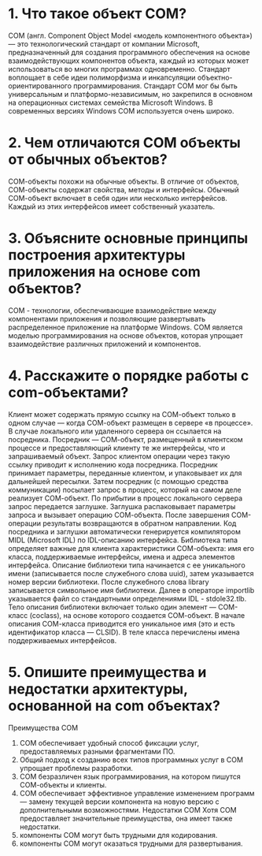 ﻿# 1. Что такое объект COM?
COM (англ. Component Object Model «модель компонентного объекта») — это технологический стандарт от компании Microsoft, предназначенный для создания программного обеспечения на основе взаимодействующих компонентов объекта, каждый из которых может использоваться во многих программах одновременно. Стандарт воплощает в себе идеи полиморфизма и инкапсуляции объектно-ориентированного программирования. Стандарт COM мог бы быть универсальным и платформо-независимым, но закрепился в основном на операционных системах семейства Microsoft Windows. В современных версиях Windows COM используется очень широко.


# 2. Чем отличаются СОМ объекты от обычных объектов?
СОМ-объекты похожи на обычные объекты. В отличие от объектов, СОМ-объекты содержат свойства, методы и интерфейсы.
Обычный СОМ-объект включает в себя один или несколько интерфейсов. Каждый из этих интерфейсов имеет собственный указатель.


# 3. Объясните основные принципы построения архитектуры приложения на основе com объектов?
COM - технологии, обеспечивающие взаимодействие между компонентами приложения и позволяющие развертывать распределенное приложение на платформе Windows. COM является моделью программирования на основе объектов, которая упрощает взаимодействие различных приложений и компонентов.


# 4. Расскажите о порядке работы с com-объектами?
Клиент может содержать прямую ссылку на СОМ-объект только в одном случае — когда СОМ-объект размещен в сервере «в процессе». В случае локального или удаленного сервера он ссылается на посредника.
Посредник — СОМ-объект, размещенный в клиентском процессе и предоставляющий клиенту те же интерфейсы, что и запрашиваемый объект. Запрос клиентом операции через такую ссылку приводит к исполнению кода посредника.
Посредник принимает параметры, переданные клиентом, и упаковывает их для дальнейшей пересылки. Затем посредник (с помощью средства коммуникации) посылает запрос в процесс, который на самом деле реализует СОМ-объект.
По прибытии в процесс локального сервера запрос передается заглушке. Заглушка распаковывает параметры запроса и вызывает операцию СОМ-объекта. После завершения СОМ-операции результаты возвращаются в обратном направлении.
Код посредника и заглушки автоматически генерируется компилятором MIDL (Microsoft IDL) по IDL-описанию интерфейса.
Библиотека типа определяет важные для клиента характеристики СОМ-объекта: имя его класса, поддерживаемые интерфейсы, имена и адреса элементов интерфейса.
Описание библиотеки типа начинается с ее уникального имени (записывается после служебного слова uuid), затем указывается номер версии библиотеки. После служебного слова library записывается символьное имя библиотеки. Далее в операторе importlib указывается файл со стандартными определениями IDL - stdole32.tlb. Тело описания библиотеки включает только один элемент — СОМ-класс (coclass), на основе которого создается СОМ-объект.
В начале описания СОМ-класса приводится его уникальное имя (это и есть идентификатор класса — CLSID). В теле класса перечислены имена поддерживаемых интерфейсов.


# 5. Опишите преимущества и недостатки архитектуры, основанной на com объектах?
Преимущества COM
1. СОМ обеспечивает удобный способ фиксации услуг, предоставляемых разными фрагментами ПО.
2. Общий подход к созданию всех типов программных услуг в СОМ упрощает проблемы разработки.
3. СОМ безразличен язык программирования, на котором пишутся СОМ-объекты и клиенты.
4. СОМ обеспечивает эффективное управление изменением программ — замену текущей версии компонента на новую версию с дополнительными возможностями.
Недостатки COM
Хотя COM предоставляет значительные преимущества, она имеет также недостатки. 
1. компоненты COM могут быть трудными для кодирования. 
2. компоненты COM могут оказаться трудными для развертывания. 
